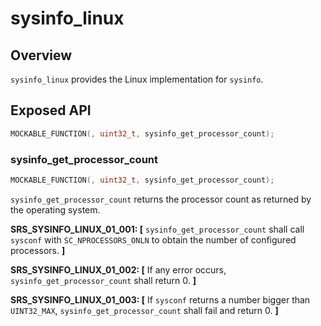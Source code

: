 # sysinfo_linux

## Overview

`sysinfo_linux` provides the Linux implementation for `sysinfo`.

## Exposed API

```c
MOCKABLE_FUNCTION(, uint32_t, sysinfo_get_processor_count);
```

### sysinfo_get_processor_count

```c
MOCKABLE_FUNCTION(, uint32_t, sysinfo_get_processor_count);
```

`sysinfo_get_processor_count` returns the processor count as returned by the operating system.

**SRS_SYSINFO_LINUX_01_001: [** `sysinfo_get_processor_count` shall call `sysconf` with `SC_NPROCESSORS_ONLN` to obtain the number of configured processors. **]**

**SRS_SYSINFO_LINUX_01_002: [** If any error occurs, `sysinfo_get_processor_count` shall return 0. **]**

**SRS_SYSINFO_LINUX_01_003: [** If `sysconf` returns a number bigger than `UINT32_MAX`, `sysinfo_get_processor_count` shall fail and return 0. **]**
